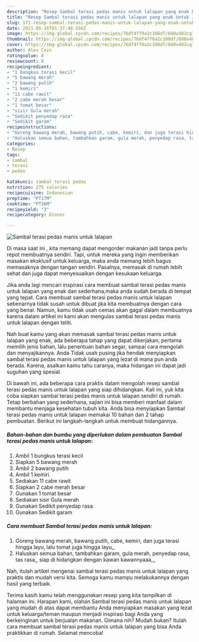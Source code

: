 ```yaml
---
description: "Resep Sambal terasi pedas manis untuk lalapan yang enak Untuk Jualan"
title: "Resep Sambal terasi pedas manis untuk lalapan yang enak Untuk Jualan"
slug: 171-resep-sambal-terasi-pedas-manis-untuk-lalapan-yang-enak-untuk-jualan
date: 2021-05-16T01:37:48.556Z
image: https://img-global.cpcdn.com/recipes/76df4ff0a2c108df/680x482cq70/sambal-terasi-pedas-manis-untuk-lalapan-foto-resep-utama.jpg
thumbnail: https://img-global.cpcdn.com/recipes/76df4ff0a2c108df/680x482cq70/sambal-terasi-pedas-manis-untuk-lalapan-foto-resep-utama.jpg
cover: https://img-global.cpcdn.com/recipes/76df4ff0a2c108df/680x482cq70/sambal-terasi-pedas-manis-untuk-lalapan-foto-resep-utama.jpg
author: Alex Cain
ratingvalue: 4
reviewcount: 8
recipeingredient:
- "1 bungkus terasi kecil"
- "5 bawang merah"
- "2 bawang putih"
- "1 kemiri"
- "11 cabe rawit"
- "2 cabe merah besar"
- "1 tomat besar"
- "sisir Gula merah"
- "Sedikit penyedap rasa"
- "Sedikit garam"
recipeinstructions:
- "Goreng bawang merah, bawang putih, cabe, kemiri, dan juga terasi hingga layu, lalu tomat juga hingga layu,,"
- "Haluskan semua bahan, tambahkan garam, gula merah, penyedap rasa, tas rasa,, siap di hidangkan dengan kawan kawannyaaa,,,"
categories:
- Resep
tags:
- sambal
- terasi
- pedas

katakunci: sambal terasi pedas 
nutrition: 275 calories
recipecuisine: Indonesian
preptime: "PT17M"
cooktime: "PT36M"
recipeyield: "3"
recipecategory: Dinner

---
```



![Sambal terasi pedas manis untuk lalapan](https://img-global.cpcdn.com/recipes/76df4ff0a2c108df/680x482cq70/sambal-terasi-pedas-manis-untuk-lalapan-foto-resep-utama.jpg)

Di masa  saat ini , kita memang dapat mengorder makanan jadi tanpa perlu repot membuatnya sendiri. Tapi, untuk mereka yang ingin memberikan masakan eksklusif untuk keluarga, maka anda memang lebih bagus memasaknya dengan tangan sendiri. Pasalnya, memasak di rumah lebih sehat dan juga dapat menyesuaikan dengan kesukaan keluarga.

Jika anda lagi mencari inspirasi cara membuat sambal terasi pedas manis untuk lalapan yang enak dan sederhana,maka anda sudah berada di tempat yang tepat. Cara membuat sambal terasi pedas manis untuk lalapan  sebenarnya tidak susah untuk dibuat jika kita membuatnya dengan cara yang benar. Namun, kamu tidak usah cemas akan gagal dalam membuatnya 
karena dalam artikel ini kami akan mengulas sambal terasi pedas manis untuk lalapan dengan teliti.  



Nah buat kamu yang akan memasak sambal terasi pedas manis untuk lalapan yang enak, ada beberapa tahap yang dapat dikerjakan, pertama memilih jenis bahan, lalu penentuan bahan segar, sampai cara mengolah dan menyajikannya. Anda Tidak usah pusing jika hendak menyiapkan sambal terasi pedas manis untuk lalapan yang lezat di mana pun anda berada. Karena, asalkan kamu  tahu caranya, maka hidangan ini dapat jadi suguhan yang spesial.

Di bawah ini, ada beberapa cara praktis  dalam mengolah resep sambal terasi pedas manis untuk lalapan yang siap dihidangkan. Kali ini, yuk kita coba siapkan sambal terasi pedas manis untuk lalapan sendiri di rumah. Tetap berbahan yang sederhana, sajian ini bisa memberi manfaat dalam membantu menjaga kesehatan tubuh kita. Anda bisa menyiapkan Sambal terasi pedas manis untuk lalapan memakai 10 bahan dan 2 tahap pembuatan. Berikut ini langkah-langkah untuk membuat hidangannya.

<!--inarticleads1-->

##### Bahan-bahan dan bumbu yang diperlukan dalam pembuatan Sambal terasi pedas manis untuk lalapan:

1. Ambil 1 bungkus terasi kecil
1. Siapkan 5 bawang merah
1. Ambil 2 bawang putih
1. Ambil 1 kemiri
1. Sediakan 11 cabe rawit
1. Siapkan 2 cabe merah besar
1. Gunakan 1 tomat besar
1. Sediakan sisir Gula merah
1. Gunakan Sedikit penyedap rasa
1. Gunakan Sedikit garam




<!--inarticleads2-->

##### Cara membuat Sambal terasi pedas manis untuk lalapan:

1. Goreng bawang merah, bawang putih, cabe, kemiri, dan juga terasi hingga layu, lalu tomat juga hingga layu,,
1. Haluskan semua bahan, tambahkan garam, gula merah, penyedap rasa, tas rasa,, siap di hidangkan dengan kawan kawannyaaa,,,




Nah, itulah artikel mengenai  sambal terasi pedas manis untuk lalapan  yang praktis dan mudah versi kita. Semoga kamu mampu melakukannya dengan hasil yang terbaik. 

Terima kasih kamu telah menggunakan resep yang kita tampilkan di halaman ini. Harapan kami, olahan  Sambal terasi pedas manis untuk lalapan yang mudah di atas dapat membantu Anda menyiapkan masakan yang lezat untuk keluarga/teman maupun menjadi inspirasi bagi Anda yang berkeinginan untuk berjualan makanan. Gimana nih? Mudah bukan? Itulah cara membuat sambal terasi pedas manis untuk lalapan yang bisa Anda praktikkan di rumah. Selamat mencoba!

